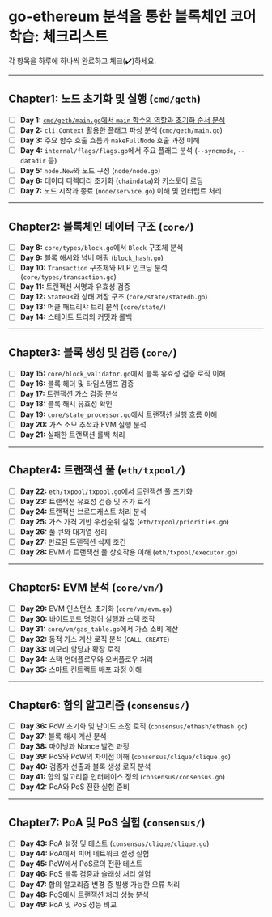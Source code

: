 # **go-ethereum 분석을 통한 블록체인 코어 학습: 체크리스트**

각 항목을 하루에 하나씩 완료하고 체크(✔️)하세요.

---

## **Chapter1: 노드 초기화 및 실행 (`cmd/geth`)**

- [ ] **Day 1:** [`cmd/geth/main.go`에서 `main` 함수의 역할과 초기화 순서 분석](./notes/chapter1/day1-main-function.md)
- [ ] **Day 2:** `cli.Context` 활용한 플래그 파싱 분석 (`cmd/geth/main.go`)
- [ ] **Day 3:** 주요 함수 호출 흐름과 `makeFullNode` 호출 과정 이해
- [ ] **Day 4:** `internal/flags/flags.go`에서 주요 플래그 분석 (`--syncmode`, `--datadir` 등)
- [ ] **Day 5:** `node.New`와 노드 구성 (`node/node.go`)
- [ ] **Day 6:** 데이터 디렉터리 초기화 (`chaindata`)와 키스토어 로딩
- [ ] **Day 7:** 노드 시작과 종료 (`node/service.go`) 이해 및 인터럽트 처리

---

## **Chapter2: 블록체인 데이터 구조 (`core/`)**

- [ ] **Day 8:** `core/types/block.go`에서 `Block` 구조체 분석
- [ ] **Day 9:** 블록 해시와 넘버 매핑 (`block_hash.go`)
- [ ] **Day 10:** `Transaction` 구조체와 RLP 인코딩 분석 (`core/types/transaction.go`)
- [ ] **Day 11:** 트랜잭션 서명과 유효성 검증
- [ ] **Day 12:** `StateDB`와 상태 저장 구조 (`core/state/statedb.go`)
- [ ] **Day 13:** 머클 패트리샤 트리 분석 (`core/state/`)
- [ ] **Day 14:** 스테이트 트리의 커밋과 롤백

---

## **Chapter3: 블록 생성 및 검증 (`core/`)**

- [ ] **Day 15:** `core/block_validator.go`에서 블록 유효성 검증 로직 이해
- [ ] **Day 16:** 블록 헤더 및 타임스탬프 검증
- [ ] **Day 17:** 트랜잭션 가스 검증 분석
- [ ] **Day 18:** 블록 해시 유효성 확인
- [ ] **Day 19:** `core/state_processor.go`에서 트랜잭션 실행 흐름 이해
- [ ] **Day 20:** 가스 소모 추적과 EVM 실행 분석
- [ ] **Day 21:** 실패한 트랜잭션 롤백 처리

---

## **Chapter4: 트랜잭션 풀 (`eth/txpool/`)**

- [ ] **Day 22:** `eth/txpool/txpool.go`에서 트랜잭션 풀 초기화
- [ ] **Day 23:** 트랜잭션 유효성 검증 및 추가 로직
- [ ] **Day 24:** 트랜잭션 브로드캐스트 처리 분석
- [ ] **Day 25:** 가스 가격 기반 우선순위 설정 (`eth/txpool/priorities.go`)
- [ ] **Day 26:** 풀 큐와 대기열 정리
- [ ] **Day 27:** 만료된 트랜잭션 삭제 조건
- [ ] **Day 28:** EVM과 트랜잭션 풀 상호작용 이해 (`eth/txpool/executor.go`)

---

## **Chapter5: EVM 분석 (`core/vm/`)**

- [ ] **Day 29:** EVM 인스턴스 초기화 (`core/vm/evm.go`)
- [ ] **Day 30:** 바이트코드 명령어 실행과 스택 조작
- [ ] **Day 31:** `core/vm/gas_table.go`에서 가스 소비 계산
- [ ] **Day 32:** 동적 가스 계산 로직 분석 (`CALL`, `CREATE`)
- [ ] **Day 33:** 메모리 할당과 확장 로직
- [ ] **Day 34:** 스택 언더플로우와 오버플로우 처리
- [ ] **Day 35:** 스마트 컨트랙트 배포 과정 이해

---

## **Chapter6: 합의 알고리즘 (`consensus/`)**

- [ ] **Day 36:** PoW 초기화 및 난이도 조정 로직 (`consensus/ethash/ethash.go`)
- [ ] **Day 37:** 블록 해시 계산 분석
- [ ] **Day 38:** 마이닝과 Nonce 발견 과정
- [ ] **Day 39:** PoS와 PoW의 차이점 이해 (`consensus/clique/clique.go`)
- [ ] **Day 40:** 검증자 선출과 블록 생성 로직 분석
- [ ] **Day 41:** 합의 알고리즘 인터페이스 정의 (`consensus/consensus.go`)
- [ ] **Day 42:** PoA와 PoS 전환 실험 준비

---

## **Chapter7: PoA 및 PoS 실험 (`consensus/`)**

- [ ] **Day 43:** PoA 설정 및 테스트 (`consensus/clique/clique.go`)
- [ ] **Day 44:** PoA에서 피어 네트워크 설정 실험
- [ ] **Day 45:** PoW에서 PoS로의 전환 테스트
- [ ] **Day 46:** PoS 블록 검증과 슬래싱 처리 실험
- [ ] **Day 47:** 합의 알고리즘 변경 중 발생 가능한 오류 처리
- [ ] **Day 48:** PoS에서 트랜잭션 처리 성능 분석
- [ ] **Day 49:** PoA 및 PoS 성능 비교
